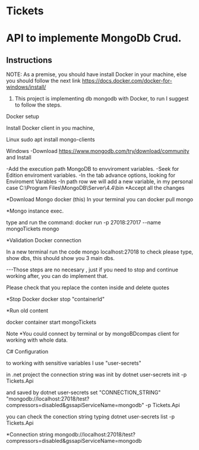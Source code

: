 # Tickets 

# API to implemente MongoDb Crud.

## Instructions

NOTE: As a premise, you should have install Docker in your machine, else you should follow the next link
https://docs.docker.com/docker-for-windows/install/

1) This project is implementing db mongodb with Docker, to run I suggest to follow the steps.

Docker setup

Install Docker client in you machine, 

Linux
 sudo apt install mongo-clients

Windows
 -Download https://www.mongodb.com/try/download/community and Install
 
 -Add the execution path MongoDB to envviroment variables.
 -Seek for Edition enviroment variables.
 -In the tab advance options, looking for Enviroment Varables
 -In path row we will add a new variable, in my personal case C:\Program Files\MongoDB\Server\4.4\bin
 *Accept all the changes


*Download Mongo docker (this)
In your terminal you can 
docker pull mongo

*Mongo instance exec.

type and run the command:
docker run -p 27018:27017 --name mongoTickets mongo

*Validation Docker connection 

In a new terminal run the code
mongo localhost:27018
to check please type,  show dbs, this should show you 3 main dbs.

---Those steps are no necesary , just if you need to stop and continue working after, you can do implement that.

Please check that you replace the conten inside and delete quotes  

*Stop Docker
docker stop "containerId"

*Run old content

docker container start mongoTickets


Note
*You could connect by terminal or by  mongoBDcompas client for working with whole data. 



C# Configuration

to working with sensitive variables I use "user-secrets"

in .net project the connection string was init by 
dotnet user-secrets init -p Tickets.Api

and saved by
dotnet user-secrets set "CONNECTION_STRING" "mongodb://localhost:27018/test?compressors=disabled&gssapiServiceName=mongodb" -p Tickets.Api

you can check the conection string typing 
dotnet user-secrets list -p Tickets.Api

*Connection string
mongodb://localhost:27018/test?compressors=disabled&gssapiServiceName=mongodb


